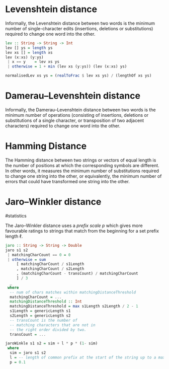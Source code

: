 # Levenshtein distance

Informally, the Levenshtein distance between two words is the minimum number of single-character edits (insertions, deletions or substitutions) required to change one word into the other.

```haskell
lev :: String -> String -> Int
lev [] ys = length ys
lev xs [] = length xs
lev (x:xs) (y:ys) 
 | x == y    = lev xs ys
 | otherwise = 1 + min (lev xs (y:ys)) (lev (x:xs) ys)  

normalisedLev xs ys = (realToFrac $ lev xs ys) / (lengthOf xs ys)
```

# Damerau–Levenshtein distance

 Informally, the Damerau–Levenshtein distance between two words is the minimum number of operations (consisting of insertions, deletions or substitutions of a single character, or transposition of two adjacent characters) required to change one word into the other.

# Hamming Distance

The Hamming distance between two strings or vectors of equal length is the number of positions at which the corresponding symbols are different. In other words, it measures the minimum number of substitutions required to change one string into the other, or equivalently, the minimum number of errors that could have transformed one string into the other.

# Jaro–Winkler distance
#statistics 

The Jaro–Winkler distance uses a _prefix scale_ $p$ which gives more favourable ratings to strings that match from the beginning for a set prefix length $\ell$.

```haskell
jaro :: String -> String -> Double
jaro s1 s2 
 | matchingCharCount == 0 = 0
 | otherwise = sum 
     [ matchingCharCount / s1Length 
     , matchingCharCount / s2Length     
     , (matchingCharCount - transCount) / matchingCharCount 
     ] / 3
  _
 where
  -- num of chars matches within matchingDistanceThreshold
  matchingCharCount = ... 
  matchingDistanceThreshold :: Int
  matchingDistanceThreshold = max s1Length s2Length / 2 - 1
  s1Length = genericLength s1
  s2Length = genericLength s2
  -- transCount is the number of 
  -- matching characters that are not in 
  -- the right order divided by two.
  transCount = ...

jaroWinkle s1 s2 = sim + l * p * (1- sim)
 where 
  sim = jaro s1 s2
  l = -- length of common prefix at the start of the string up to a maximum of 4 characters
  p = 0.1
```
